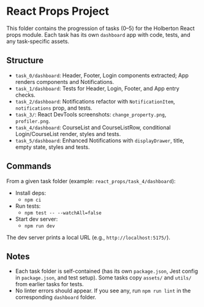 # React Props Project

This folder contains the progression of tasks (0–5) for the Holberton React props module. Each task has its own `dashboard` app with code, tests, and any task-specific assets.

## Structure

- `task_0/dashboard`: Header, Footer, Login components extracted; App renders components and Notifications.
- `task_1/dashboard`: Tests for Header, Login, Footer, and App entry checks.
- `task_2/dashboard`: Notifications refactor with `NotificationItem`, `notifications` prop, and tests.
- `task_3/`: React DevTools screenshots: `change_property.png`, `profiler.png`.
- `task_4/dashboard`: CourseList and CourseListRow, conditional Login/CourseList render, styles and tests.
- `task_5/dashboard`: Enhanced Notifications with `displayDrawer`, title, empty state, styles and tests.

## Commands

From a given task folder (example: `react_props/task_4/dashboard`):

- Install deps:
  - `npm ci`
- Run tests:
  - `npm test -- --watchAll=false`
- Start dev server:
  - `npm run dev`

The dev server prints a local URL (e.g., `http://localhost:5175/`).

## Notes

- Each task folder is self-contained (has its own `package.json`, Jest config in `package.json`, and test setup). Some tasks copy `assets/` and `utils/` from earlier tasks for tests.
- No linter errors should appear. If you see any, run `npm run lint` in the corresponding `dashboard` folder.


